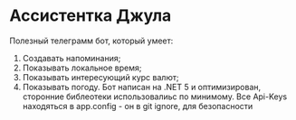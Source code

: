 # Ассистентка Джула
Полезный телеграмм бот, который умеет:
  1. Создавать напоминания;
  2. Показывать локальное время;
  3. Показывать интересующий курс валют;
  4. Показывать погоду.
Бот написан на .NET 5 и оптимизирован, сторонние библеотеки использовалиьс по минимому.
Все Api-Keys находяться в app.config - он в git ignore, для безопасности
